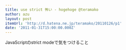 ```yaml
---
title: use strict 怖い - hogehoge @teramako
author: azu
layout: post
itemUrl: 'http://d.hatena.ne.jp/teramako/20110126/p1'
date: '2011-01-31T15:00:00.000Z'
---
```

JavaScriptのstrict modeで気をつけること
